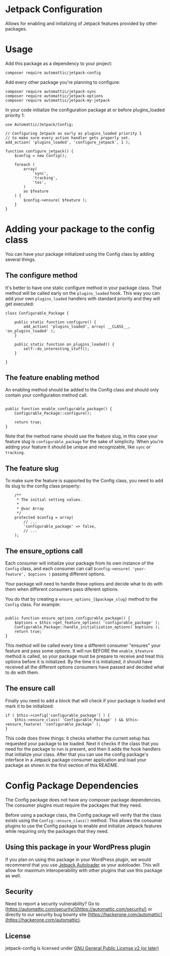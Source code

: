 # Jetpack Configuration

Allows for enabling and initializing of Jetpack features provided by
other packages.

# Usage

Add this package as a dependency to your project:

```
composer require automattic/jetpack-config
```

Add every other package you're planning to configure:

```
composer require automattic/jetpack-sync
composer require automattic/jetpack-options
composer require automattic/jetpack-my-jetpack
```

In your code initialize the configuration package at or before
plugins_loaded priority 1:

```
use Automattic/Jetpack/Config;

// Configuring Jetpack as early as plugins_loaded priority 1
// to make sure every action handler gets properly set.
add_action( 'plugins_loaded', 'configure_jetpack', 1 );

function configure_jetpack() {
    $config = new Config();

    foreach (
        array(
            'sync',
            'tracking',
            'tos',
        )
        as $feature
    ) {
        $config->ensure( $feature );
    }
}
```

# Adding your package to the config class

You can have your package initialized using the Config class by
adding several things.

## The configure method

It's better to have one static configure method in your package
class. That method will be called early on the `plugins_loaded`
hook. This way you can add your own `plugins_loaded` handlers with
standard priority and they will get executed:

```
class Configurable_Package {

    public static function configure() {
        add_action( 'plugins_loaded', array( __CLASS__, 'on_plugins_loaded' );
    }

    public static function on_plugins_loaded() {
        self::do_interesting_stuff();
    }

}
```

## The feature enabling method

An enabling method should be added to the Config class and should only contain your configuration method call.

```

public function enable_configurable_package() {
    Configurable_Package::configure();

    return true;
}
```

Note that the method name should use the feature slug, in this case
your feature slug is `configurable_package` for the sake of
simplicity. When you're adding your feature it should be unique and
recognizable, like `sync` or `tracking`.

## The feature slug

To make sure the feature is supported by the Config class, you need to
add its slug to the config class property:

```
    /**
     * The initial setting values.
     *
     * @var Array
     */
    protected $config = array(
        // ...
        'configurable_package' => false,
        // ...
    );
```

## The ensure_options call

Each consumer will initialize your package from its own instance of the `Config` class, and each consumer can call `$config->ensure( 'your-feature', $options )` passing different options.

Your package will need to handle these options and decide what to do with them when different consumers pass diferent options.

You do that by creating a `ensure_options_{$package_slug}` method to the `Config` class. For example:

```

public function ensure_options_configurable_package() {
    $options = $this->get_feature_options( 'configurable_package' );
    Configurable_Package::handle_initialization_options( $options );
	return true;
}
```

This method will be called every time a different consumer "ensures" your feature and pass some options. It will run BEFORE the `enable_$feature` method is called, so your package must be prepare to receive and treat this options before it is initialized. By the time it is initialized, it should have received all the different options consumers have passed and decided what to do with them.

## The ensure call

Finally you need to add a block that will check if your package is
loaded and mark it to be initialized:

```
if ( $this->config['configurable_package'] ) {
    $this->ensure_class( 'Configurable_Package' ) && $this->ensure_feature( 'configurable_package' );
}
```

This code does three things: it checks whether the current setup has
requested your package to be loaded. Next it checks if the class that
you need for the package to run is present, and then it adds the hook
handlers that initialize your class. After that you can use the config
package's interface in a Jetpack package consumer application and load
your package as shown in the first section of this README.

# Config Package Dependencies

The Config package does not have any composer package dependencies. The consumer plugins must require the packages that they need.

Before using a package class, the Config package will verify that the class exists using the `Config::ensure_class()` method. This allows the consumer plugins to use the Config package to enable and initialize Jetpack features while requiring only the packages that they need.

## Using this package in your WordPress plugin

If you plan on using this package in your WordPress plugin, we would recommend that you use [Jetpack Autoloader](https://packagist.org/packages/automattic/jetpack-autoloader) as your autoloader. This will allow for maximum interoperability with other plugins that use this package as well.

## Security

Need to report a security vulnerability? Go to [https://automattic.com/security/](https://automattic.com/security/) or directly to our security bug bounty site [https://hackerone.com/automattic](https://hackerone.com/automattic).

## License

jetpack-config is licensed under [GNU General Public License v2 (or later)](./LICENSE.txt)
